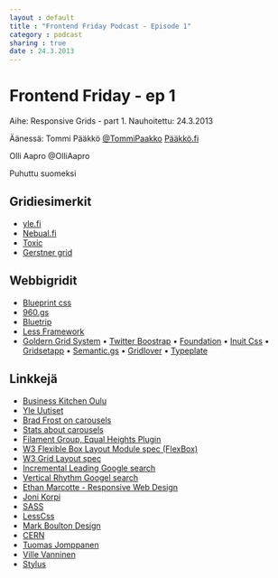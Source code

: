 ```yaml
---
layout : default
title : "Frontend Friday Podcast - Episode 1"
category : podcast
sharing : true
date : 24.3.2013
---
```


# Frontend Friday - ep 1

Aihe: Responsive Grids - part 1.
Nauhoitettu: 24.3.2013

Äänessä:
Tommi Pääkkö
[@TommiPaakko](https://twitter.com/TommiPaakko)
[Pääkkö.fi](http://pääkkö.fi)


Olli Aapro
@OlliAapro

Puhuttu suomeksi

## Gridiesimerkit
* [yle.fi](http://yle.fi)
* [Nebual.fi](http://nebula.fi)
* [Toxic](http://toxic.no)
* [Gerstner grid](https://gridsetapp.com/specs/gerstner/)

## Webbigridit
* [Blueprint css](http://www.blueprintcss.org/)
* [960.gs](http://960.gs/)
* [Bluetrip](http://bluetrip.org/)
* [Less Framework](http://lessframework.com/)
* [Goldern Grid System](http://goldengridsystem.com)
• [Twitter Boostrap](http://twitter.github.com/bootstrap/)
• [Foundation](http://foundation.zurb.com)
• [Inuit Css](http://inuitcss.com/)
• [Gridsetapp](https://gridsetapp.com/)
• [Semantic.gs](http://semantic.gs/)
• [Gridlover](http://www.gridlover.net)
• [Typeplate](http://typeplate.com/)

## Linkkejä
* [Business Kitchen Oulu](http://www.businesskitchen.fi/)
* [Yle Uutiset](http://yle.fi/uutiset)
* [Brad Frost on carousels](http://bradfrostweb.com/blog/post/carousels/)
* [Stats about carousels](http://weedygarden.net/2013/01/carousel-stats/)
* [Filament Group, Equal Heights Plugin](http://filamentgroup.com/lab/setting_equal_heights_with_jquery/)
* [W3 Flexible Box Layout Module spec (FlexBox)](http://www.w3.org/TR/css3-flexbox/)
* [W3 Grid Layout spec](http://www.w3.org/TR/css3-grid-layout/)
* [Incremental Leading Google search](https://www.google.com/search?q=incremental+leading)
* [Vertical Rhythm Googel search](https://www.google.com/search?q=vertical+rhythm)
* [Ethan Marcotte - Responsive Web Design](http://alistapart.com/article/responsive-web-design)
* [Joni Korpi](http://www.jonikorpi.com/)
* [SASS](http://sass-lang.com/)
* [LessCss](http://lesscss.org/)
* [Mark Boulton Design](markboultondesign.com)
* [CERN](http://home.web.cern.ch/)
* [Tuomas Jomppanen](http://rebelcode.net/)
* [Ville Vanninen](http://foolproof.me/)
* [Stylus](http://learnboost.github.com/stylus/)
